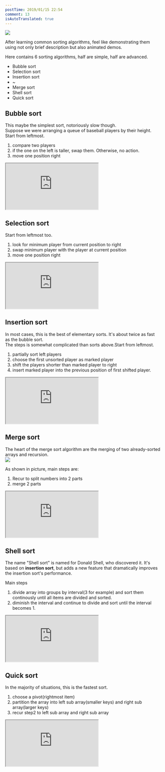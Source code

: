```yaml
---
postTime: 2019/01/15 22:54
comment: 13
isAutoTranslated: true
---
```


![](https://terry-su.github.io/BlogCDN/images/simpson-evolution.jpg)    

After learning common sorting algorithms, feel like demonstrating them using not only brief description but also animated demos.

Here contains 6 sorting algorithms, half are simple, half are advanced.
* Bubble sort
* Selection sort
* Insertion sort
* ~
* Merge sort
* Shell sort
* Quick sort



## Bubble sort
This maybe the simplest sort, notoriously slow though.  
Suppose we were arranging a queue of baseball players by their height. 
Start from leftmost.
1. compare two players 
2. if the one on the left is taller, swap them. Otherwise, no action.
3. move one position right

<iframe src="https://terry-su.github.io/BlogCDN/iframes/algorithm/bubble-sort/index.html?mode=result" ></iframe>



## Selection sort
Start from leftmost too.
1. look for minimum player from current position to right
2. swap minimum player with the player at current position
2. move one position right

<iframe src="https://terry-su.github.io/BlogCDN/iframes/algorithm/selection-sort/index.html?mode=result" ></iframe>



## Insertion sort
In most cases, this is the best of elementary sorts. It's about twice as fast as the bubble sort.  
The steps is somewhat complicated than sorts above.Start from leftmost.
1. partially sort left players
2. choose the first unsorted player as marked player
3. shift the players shorter than marked player to right
4. insert marked player into the previous  position of first shifted player.

<iframe src="https://terry-su.github.io/BlogCDN/iframes/algorithm/insertion-sort/index.html?mode=result" ></iframe>




## Merge sort
The heart of the merge sort algorithm are the merging of two already-sorted arrays and recursion.  
![](https://upload.wikimedia.org/wikipedia/commons/thumb/e/e6/Merge_sort_algorithm_diagram.svg/800px-Merge_sort_algorithm_diagram.svg.png)

As shown in picture, main steps are:
1. Recur to split numbers into 2 parts
2. merge 2 parts

<iframe src="https://terry-su.github.io/BlogCDN/iframes/algorithm/merge-sort/index.html?mode=result" ></iframe>



## Shell sort
The name "Shell sort" is named for Donald Shell, who discovered it. It's based on **insertion sort**, but adds a new feature that dramatically improves the insertion sort's performance.  

Main steps
1. divide array into groups by interval(3 for example) and sort them continously until all items are divided and sorted.
2. diminish the interval and continue to divide and sort until the interval becomes 1.

<iframe src="https://terry-su.github.io/BlogCDN/iframes/algorithm/shell-sort/index.html?mode=result" ></iframe>




## Quick sort
In the majority of situations, this is the fastest sort.

1. choose a pivot(rightmost item)
2. partition the array into left sub array(smaller keys) and right sub array(larger keys)
3. recur step2 to left sub array and right sub array

<iframe src="https://terry-su.github.io/BlogCDN/iframes/algorithm/quick-sort/index.html?mode=result" ></iframe>